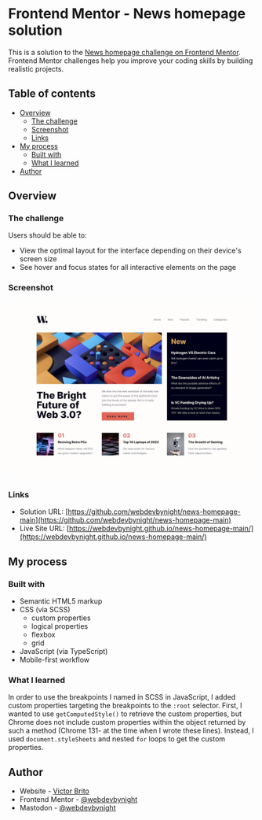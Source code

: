 # Frontend Mentor - News homepage solution

This is a solution to the [News homepage challenge on Frontend Mentor](https://www.frontendmentor.io/challenges/news-homepage-H6SWTa1MFl). Frontend Mentor challenges help you improve your coding skills by building realistic projects. 

## Table of contents

- [Overview](#overview)
  - [The challenge](#the-challenge)
  - [Screenshot](#screenshot)
  - [Links](#links)
- [My process](#my-process)
  - [Built with](#built-with)
  - [What I learned](#what-i-learned)
- [Author](#author)

## Overview

### The challenge

Users should be able to:

- View the optimal layout for the interface depending on their device's screen size
- See hover and focus states for all interactive elements on the page

### Screenshot

![Screenshot of the solution](./screenshot.jpg)

### Links

- Solution URL: [https://github.com/webdevbynight/news-homepage-main](https://github.com/webdevbynight/news-homepage-main)
- Live Site URL: [https://webdevbynight.github.io/news-homepage-main/](https://webdevbynight.github.io/news-homepage-main/)

## My process

### Built with

- Semantic HTML5 markup
- CSS (via SCSS)
  - custom properties
  - logical properties
  - flexbox
  - grid
- JavaScript (via TypeScript)
- Mobile-first workflow

### What I learned

In order to use the breakpoints I named in SCSS in JavaScript, I added custom properties targeting the breakpoints to the `:root` selector. First, I wanted to use `getComputedStyle()` to retrieve the custom properties, but Chrome does not include custom properties within the object returned by such a method (Chrome 131- at the time when I wrote these lines). Instead, I used `document.styleSheets` and nested `for` loops to get the custom properties. 

## Author

- Website - [Victor Brito](https://victor-brito.dev)
- Frontend Mentor - [@webdevbynight](https://www.frontendmentor.io/profile/webdevbynight)
- Mastodon - [@webdevbynight](https://mastodon.social/webdevbynight)
